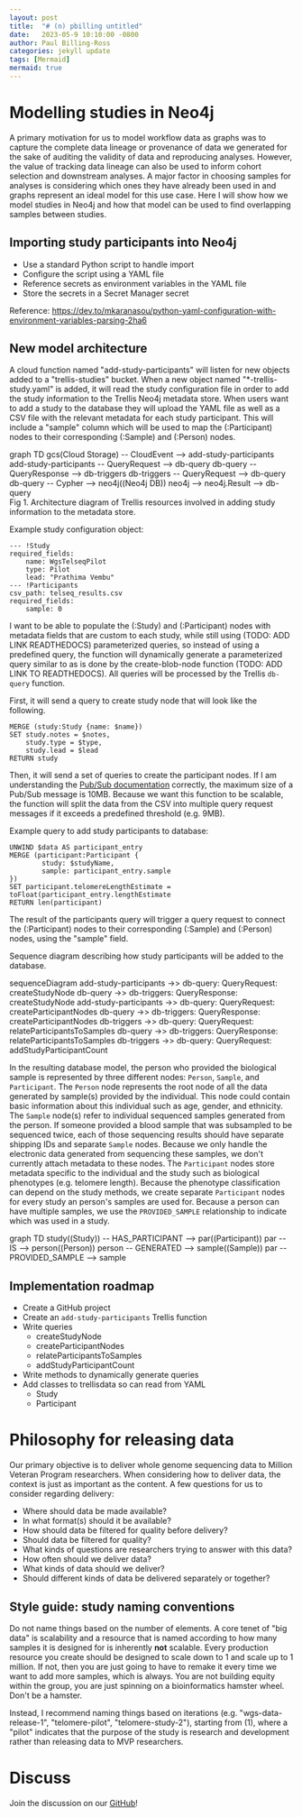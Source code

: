 ```yaml
---
layout: post
title:  "# (n) pbilling untitled"
date:   2023-05-9 10:10:00 -0800
author: Paul Billing-Ross 
categories: jekyll update
tags: [Mermaid]
mermaid: true
---
```


# Modelling studies in Neo4j

A primary motivation for us to model workflow data as graphs was to capture the complete data lineage or provenance of data we generated for the sake of auditing the validity of data and reproducing analyses. However, the value of tracking data lineage can also be used to inform cohort selection and downstream analyses. A major factor in choosing samples for analyses is considering which ones they have already been used in and graphs represent an ideal model for this use case. Here I will show how we model studies in Neo4j and how that model can be used to find overlapping samples between studies.

## Importing study participants into Neo4j

- Use a standard Python script to handle import
- Configure the script using a YAML file
- Reference secrets as environment variables in the YAML file
- Store the secrets in a Secret Manager secret

Reference: https://dev.to/mkaranasou/python-yaml-configuration-with-environment-variables-parsing-2ha6

## New model architecture

A cloud function named "add-study-participants" will listen for new objects added to a "trellis-studies" bucket. When a new object named "*-trellis-study.yaml" is added, it will read the study configuration file in order to add the study information to the Trellis Neo4j metadata store. When users want to add a study to the database they will upload the YAML file as well as a CSV file with the relevant metadata for each study participant. This will include a "sample" column which will be used to map the (:Participant) nodes to their corresponding (:Sample) and (:Person) nodes.

<div class="mermaid">
    graph TD
        gcs(Cloud Storage) -- CloudEvent --> add-study-participants
        add-study-participants -- QueryRequest --> db-query
        db-query -- QueryResponse --> db-triggers
        db-triggers -- QueryRequest --> db-query
        db-query -- Cypher --> neo4j((Neo4j DB))
        neo4j --> neo4j.Result --> db-query
</div>
Fig 1. Architecture diagram of Trellis resources involved in adding study information to the metadata store.


Example study configuration object:

```
--- !Study
required_fields:
    name: WgsTelseqPilot
    type: Pilot
    lead: "Prathima Vembu"
--- !Participants
csv_path: telseq_results.csv
required_fields:
    sample: 0
```

I want to be able to populate the (:Study) and (:Participant) nodes with metadata fields that are custom to each study, while still using (TODO: ADD LINK READTHEDOCS) parameterized queries, so instead of using a predefined query, the function will dynamically generate a parameterized query similar to as is done by the create-blob-node function (TODO: ADD LINK TO READTHEDOCS). All queries will be processed by the Trellis `db-query` function.

First, it will send a query to create study node that will look like the following.

```
MERGE (study:Study {name: $name})
SET study.notes = $notes, 
    study.type = $type, 
    study.lead = $lead 
RETURN study
```

Then, it will send a set of queries to create the participant nodes. If I am understanding the <ins>[Pub/Sub documentation](https://cloud.google.com/pubsub/quotas)</ins> correctly, the maximum size of a Pub/Sub message is 10MB. Because we want this function to be scalable, the function will split the data from the CSV into multiple query request messages if it exceeds a predefined threshold (e.g. 9MB).

Example query to add study participants to database:

```
UNWIND $data AS participant_entry
MERGE (participant:Participant {
        study: $studyName,
        sample: participant_entry.sample
})
SET participant.telomereLengthEstimate = toFloat(participant_entry.lengthEstimate
RETURN len(participant)
```

The result of the participants query will trigger a query request to connect the (:Participant) nodes to their corresponding (:Sample) and (:Person) nodes, using the "sample" field. 

Sequence diagram describing how study participants will be added to the database.

<div class="mermaid">
    sequenceDiagram
    add-study-participants ->> db-query: QueryRequest: createStudyNode
    db-query ->> db-triggers: QueryResponse: createStudyNode
    add-study-participants ->> db-query: QueryRequest: createParticipantNodes
    db-query ->> db-triggers: QueryResponse: createParticipantNodes
    db-triggers ->> db-query: QueryRequest: relateParticipantsToSamples
    db-query ->> db-triggers: QueryResponse: relateParticipantsToSamples
    db-triggers ->> db-query: QueryRequest: addStudyParticipantCount
</div>

In the resulting database model, the person who provided the biological sample is represented by three different nodes: `Person`, `Sample`, and `Participant`. The `Person` node represents the root node of all the data generated by sample(s) provided by the individual. This node could contain basic information about this individual such as age, gender, and ethnicity. The `Sample` node(s) refer to individual sequenced samples generated from the person. If someone provided a blood sample that was subsampled to be sequenced twice, each of those sequencing results should have separate shipping IDs and separate `Sample` nodes. Because we only handle the electronic data generated from sequencing these samples, we don't currently attach metadata to these nodes. The `Participant` nodes store metadata specific to the individual and the study such as biological phenotypes (e.g. telomere length). Because the phenotype classification can depend on the study methods, we create separate `Participant` nodes for every study an person's samples are used for. Because a person can have multiple samples, we use the `PROVIDED_SAMPLE` relationship to indicate which was used in a study.

<div class="mermaid">
    graph TD
        study((Study)) -- HAS_PARTICIPANT --> par((Participant))
        par -- IS --> person((Person))
        person -- GENERATED --> sample((Sample))
        par -- PROVIDED_SAMPLE --> sample
</div>

## Implementation roadmap
- Create a GitHub project
- Create an `add-study-participants` Trellis function
- Write queries
  - createStudyNode
  - createParticipantNodes
  - relateParticipantsToSamples
  - addStudyParticipantCount
- Write methods to dynamically generate queries
- Add classes to trellisdata so can read from YAML
  - Study
  - Participant


# Philosophy for releasing data

Our primary objective is to deliver whole genome sequencing data to Million Veteran Program researchers. When considering how to deliver data, the context is just as important as the content. A few questions for us to consider regarding delivery:

- Where should data be made available?
- In what format(s) should it be available?
- How should data be filtered for quality before delivery?
- Should data be filtered for quality?
- What kinds of questions are researchers trying to answer with this data?
- How often should we deliver data?
- What kinds of data should we deliver?
- Should different kinds of data be delivered separately or together?

## Style guide: study naming conventions

Do not name things based on the number of elements. A core tenet of "big data" is scalability and a resource that is named according to how many samples it is designed for is inherently **not** scalable. Every production resource you create should be designed to scale down to 1 and scale up to 1 million. If not, then you are just going to have to remake it every time we want to add more samples, which is always. You are not building equity within the group, you are just spinning on a bioinformatics hamster wheel. Don't be a hamster.

Instead, I recommend naming things based on iterations (e.g. "wgs-data-release-1", "telomere-pilot", "telomere-study-2"), starting from (1), where a "pilot" indicates that the purpose of the study is research and development rather than releasing data to MVP researchers.

# Discuss
Join the discussion on our <ins>[GitHub](https://github.com/orgs/va-big-data-genomics/discussions/18)</ins>!
